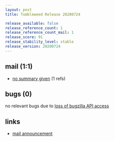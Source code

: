 ```yaml
---
layout: post
title: Tumbleweed Release 20200724

release_available: false
release_reference_count: 1
release_reference_count_mail: 1
release_score: 91
release_stability_level: stable
release_version: 20200724
---
```


## mail (1:1)

- [no summary given](https://github.com/boombatower/tumbleweed-review/issues/10) (1 refs)

## bugs (0)

<!--more-->

no relevant bugs due to [loss of bugzilla API access](https://bugzilla.opensuse.org/show_bug.cgi?id=1157722)



## links

- [mail announcement](https://github.com/boombatower/tumbleweed-review/issues/10)
